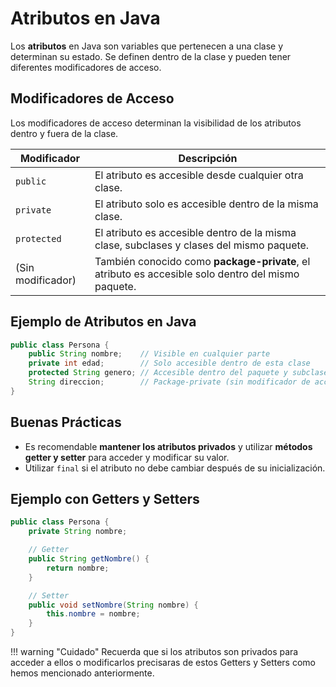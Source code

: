 # Atributos en Java

Los **atributos** en Java son variables que pertenecen a una clase y determinan su estado. Se definen dentro de la clase y pueden tener diferentes modificadores de acceso.

## Modificadores de Acceso
Los modificadores de acceso determinan la visibilidad de los atributos dentro y fuera de la clase.

| Modificador  | Descripción |
|-------------|-------------|
| `public`    | El atributo es accesible desde cualquier otra clase. |
| `private`   | El atributo solo es accesible dentro de la misma clase. |
| `protected` | El atributo es accesible dentro de la misma clase, subclases y clases del mismo paquete. |
| (Sin modificador) | También conocido como **package-private**, el atributo es accesible solo dentro del mismo paquete. |

## Ejemplo de Atributos en Java
```java
public class Persona {
    public String nombre;    // Visible en cualquier parte
    private int edad;        // Solo accesible dentro de esta clase
    protected String genero; // Accesible dentro del paquete y subclases
    String direccion;        // Package-private (sin modificador de acceso)
}
```

## Buenas Prácticas
- Es recomendable **mantener los atributos privados** y utilizar **métodos getter y setter** para acceder y modificar su valor.
- Utilizar `final` si el atributo no debe cambiar después de su inicialización.

## Ejemplo con Getters y Setters
```java
public class Persona {
    private String nombre;

    // Getter
    public String getNombre() {
        return nombre;
    }

    // Setter
    public void setNombre(String nombre) {
        this.nombre = nombre;
    }
}
```

!!! warning "Cuidado"
    Recuerda que si los atributos son privados para acceder a ellos o modificarlos precisaras de estos Getters y Setters como hemos mencionado anteriormente.